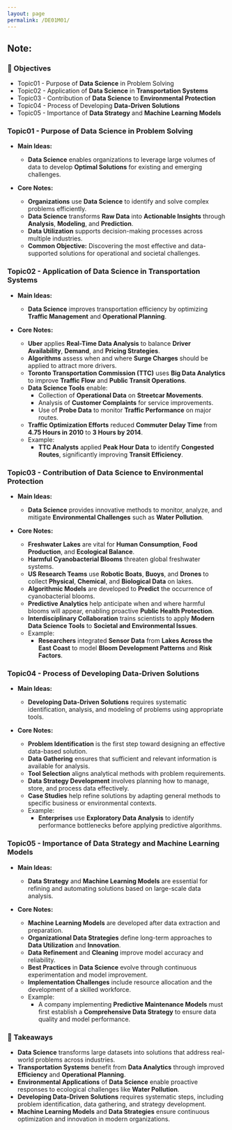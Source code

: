 ```yaml
---
layout: page
permalink: /DE01M01/
---
```


## Note:

### 🎯 Objectives

- Topic01 - Purpose of **Data Science** in Problem Solving  
- Topic02 - Application of **Data Science** in **Transportation Systems**  
- Topic03 - Contribution of **Data Science** to **Environmental Protection**  
- Topic04 - Process of Developing **Data-Driven Solutions**  
- Topic05 - Importance of **Data Strategy** and **Machine Learning Models**  

### Topic01 - Purpose of Data Science in Problem Solving

- **Main Ideas:**  
  - **Data Science** enables organizations to leverage large volumes of data to develop **Optimal Solutions** for existing and emerging challenges.  

- **Core Notes:**  
  - **Organizations** use **Data Science** to identify and solve complex problems efficiently.  
  - **Data Science** transforms **Raw Data** into **Actionable Insights** through **Analysis**, **Modeling**, and **Prediction**.  
  - **Data Utilization** supports decision-making processes across multiple industries.  
  - **Common Objective:** Discovering the most effective and data-supported solutions for operational and societal challenges.  

### Topic02 - Application of Data Science in Transportation Systems

- **Main Ideas:**  
  - **Data Science** improves transportation efficiency by optimizing **Traffic Management** and **Operational Planning**.  

- **Core Notes:**  
  - **Uber** applies **Real-Time Data Analysis** to balance **Driver Availability**, **Demand**, and **Pricing Strategies**.  
  - **Algorithms** assess when and where **Surge Charges** should be applied to attract more drivers.  
  - **Toronto Transportation Commission (TTC)** uses **Big Data Analytics** to improve **Traffic Flow** and **Public Transit Operations**.  
  - **Data Science Tools** enable:  
      - Collection of **Operational Data** on **Streetcar Movements**.  
      - Analysis of **Customer Complaints** for service improvements.  
      - Use of **Probe Data** to monitor **Traffic Performance** on major routes.  
  - **Traffic Optimization Efforts** reduced **Commuter Delay Time** from **4.75 Hours in 2010** to **3 Hours by 2014**.  
  - Example:  
      - **TTC Analysts** applied **Peak Hour Data** to identify **Congested Routes**, significantly improving **Transit Efficiency**.  

### Topic03 - Contribution of Data Science to Environmental Protection

- **Main Ideas:**  
  - **Data Science** provides innovative methods to monitor, analyze, and mitigate **Environmental Challenges** such as **Water Pollution**.  

- **Core Notes:**  
  - **Freshwater Lakes** are vital for **Human Consumption**, **Food Production**, and **Ecological Balance**.  
  - **Harmful Cyanobacterial Blooms** threaten global freshwater systems.  
  - **US Research Teams** use **Robotic Boats**, **Buoys**, and **Drones** to collect **Physical**, **Chemical**, and **Biological Data** on lakes.  
  - **Algorithmic Models** are developed to **Predict** the occurrence of cyanobacterial blooms.  
  - **Predictive Analytics** help anticipate when and where harmful blooms will appear, enabling proactive **Public Health Protection**.  
  - **Interdisciplinary Collaboration** trains scientists to apply **Modern Data Science Tools** to **Societal and Environmental Issues**.  
  - Example:  
      - **Researchers** integrated **Sensor Data** from **Lakes Across the East Coast** to model **Bloom Development Patterns** and **Risk Factors**.  

### Topic04 - Process of Developing Data-Driven Solutions

- **Main Ideas:**  
  - **Developing Data-Driven Solutions** requires systematic identification, analysis, and modeling of problems using appropriate tools.  

- **Core Notes:**  
  - **Problem Identification** is the first step toward designing an effective data-based solution.  
  - **Data Gathering** ensures that sufficient and relevant information is available for analysis.  
  - **Tool Selection** aligns analytical methods with problem requirements.  
  - **Data Strategy Development** involves planning how to manage, store, and process data effectively.  
  - **Case Studies** help refine solutions by adapting general methods to specific business or environmental contexts.  
  - Example:  
      - **Enterprises** use **Exploratory Data Analysis** to identify performance bottlenecks before applying predictive algorithms.  

### Topic05 - Importance of Data Strategy and Machine Learning Models

- **Main Ideas:**  
  - **Data Strategy** and **Machine Learning Models** are essential for refining and automating solutions based on large-scale data analysis.  

- **Core Notes:**  
  - **Machine Learning Models** are developed after data extraction and preparation.  
  - **Organizational Data Strategies** define long-term approaches to **Data Utilization** and **Innovation**.  
  - **Data Refinement** and **Cleaning** improve model accuracy and reliability.  
  - **Best Practices** in **Data Science** evolve through continuous experimentation and model improvement.  
  - **Implementation Challenges** include resource allocation and the development of a skilled workforce.  
  - Example:  
      - A company implementing **Predictive Maintenance Models** must first establish a **Comprehensive Data Strategy** to ensure data quality and model performance.  

### 📌 Takeaways

- **Data Science** transforms large datasets into solutions that address real-world problems across industries.  
- **Transportation Systems** benefit from **Data Analytics** through improved **Efficiency** and **Operational Planning**.  
- **Environmental Applications** of **Data Science** enable proactive responses to ecological challenges like **Water Pollution**.  
- **Developing Data-Driven Solutions** requires systematic steps, including problem identification, data gathering, and strategy development.  
- **Machine Learning Models** and **Data Strategies** ensure continuous optimization and innovation in modern organizations.  




